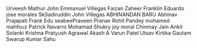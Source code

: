 Urveesh Mathur
John Emmanuel Villegas
Faizan Zaheer
Franklin Eduardo
jose morales
SkSadiruddin
John  Villegas
ABHINANDAN BARU
Abhinav Prajapati
Frank Edu
seabeePraveen
Pranav
Rohit Pandey
mohamed mahfouz
Patrick Navarro
Mohamad Shukry
joy moral
Chinmay Jain
Ankit Solanki
Krishna
Pratyush Agrawal
Akash A
Varun Patel 
Utsav
Kirtika Gautam
Swarup Kumar Sahu

